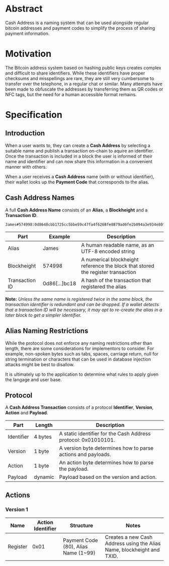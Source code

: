 # Abstract

Cash Address is a naming system that can be used alongside regular bitcoin addresses and payment codes to simplify the process of sharing payment information.


# Motivation

The Bitcoin address system based on hashing public keys creates complex and difficult to share identifiers. While these identifiers have proper checksums and misspellings are rare, they are still very cumbersome to transfer over the telephone, in a regular chat or similar. Many attempts have been made to obfuscate the addresses by transferring them as QR codes or NFC tags, but the need for a human accessible format remains.


# Specification

## Introduction

When a user wants to, they can create a **Cash Address** by selecting a suitable name and publish a transaction on-chain to aquire an identifier. Once the transaction is included in a block the user is informed of their name and identifier and can now share this information in a convenient manner with others.

When a user receives a **Cash Address** name (with or without identifier), their wallet looks up the **Payment Code** that corresponds to the alias.

## Cash Address Names

A full **Cash Address Name** consists of an **Alias**, a **Blockheight** and a **Transaction ID**.

```
James#574998:0d8648cbb1725cc5bbe59c47fa4f6268fe8879ad6fe2b094a3e934e80f3abc18;
```

**Part** | **Example** | **Description**
--- | --- | ---
Alias | James | A human readable name, as an UTF-8 encoded string
Blockheight | 574998 | A numerical blockheight reference the block that stored the register transaction
Transaction ID | 0d86[...]bc18 | A hash of the transaction that registered the alias

**Note:** *Unless the same name is registered twice in the same block, the transaction identifier is redundant and can be dropped. If a wallet detects that a transaction ID will be necessary, it may opt to re-create the alias in a later block to get a simpler identifier.*


## Alias Naming Restrictions

While the protocol does not enforce any naming restrictions other than length, there are some considerations for implementors to consider. For example, non-spoken bytes such as tabs, spaces, carriage return, null for string termination or characters that can be used in database injection attacks might be best to disallow.

It is ultimately up to the application to determine what rules to apply given the langage and user base.


## Protocol 

A **Cash Address Transaction** consists of a protocol **Identifier**, **Version**, **Action** and **Payload**.

**Part** | **Length** | **Description**
--- | --- | ---
Identifier | 4 bytes | A static identifier for the Cash Address protocol: 0x01010101.
Version | 1 byte | A version byte determines how to parse actions and payloads.
Action | 1 byte | An action byte determines how to parse the payload.
Payload | dynamic | Payload based on the version and action.

## Actions

### Version 1

**Name** | **Action Identifier** | **Structure** | **Notes**
--- | --- | --- | ---
Register | 0x01 | Payment Code (80), Alias Name (1~99) | Creates a new Cash Address using the Alias Name, blockheight and TXID.

